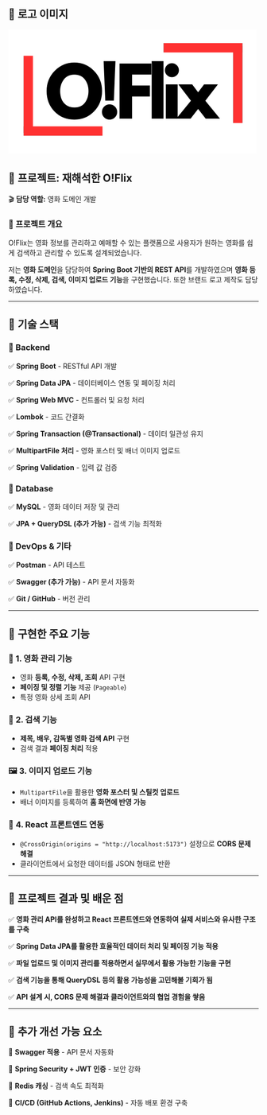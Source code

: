 
## 📸 로고 이미지
![oflix 로고](https://raw.githubusercontent.com/jjungEj/oflix_backproject/main/src/oflix.png)
## **📌 프로젝트: 재해석한 O!Flix**

🎬 **담당 역할:** 영화 도메인 개발

### **🔹 프로젝트 개요**

O!Flix는 영화 정보를 관리하고 예매할 수 있는 플랫폼으로 사용자가 원하는 영화를 쉽게 검색하고 관리할 수 있도록 설계되었습니다.

저는 **영화 도메인**을 담당하여 **Spring Boot 기반의 REST API**를 개발하였으며 **영화 등록, 수정, 삭제, 검색, 이미지 업로드 기능**을 구현했습니다.
또한 브랜드 로고 제작도 담당하였습니다.

---

## **🔹 기술 스택**

### **🔹 Backend**

✅ **Spring Boot** - RESTful API 개발

✅ **Spring Data JPA** - 데이터베이스 연동 및 페이징 처리

✅ **Spring Web MVC** - 컨트롤러 및 요청 처리

✅ **Lombok** - 코드 간결화

✅ **Spring Transaction (@Transactional)** - 데이터 일관성 유지

✅ **MultipartFile 처리** - 영화 포스터 및 배너 이미지 업로드

✅ **Spring Validation** - 입력 값 검증

### **🔹 Database**

✅ **MySQL** - 영화 데이터 저장 및 관리

✅ **JPA + QueryDSL (추가 가능)** - 검색 기능 최적화

### **🔹 DevOps & 기타**

✅ **Postman** - API 테스트

✅ **Swagger (추가 가능)** - API 문서 자동화

✅ **Git / GitHub** - 버전 관리

---

## **🔹 구현한 주요 기능**

### 🎥 **1. 영화 관리 기능**

- 영화 **등록, 수정, 삭제, 조회** API 구현
- **페이징 및 정렬 기능** 제공 (`Pageable`)
- 특정 영화 상세 조회 API

### 🔎 **2. 검색 기능**

- **제목, 배우, 감독별 영화 검색 API** 구현
- 검색 결과 **페이징 처리** 적용

### 🖼️ **3. 이미지 업로드 기능**

- `MultipartFile`을 활용한 **영화 포스터 및 스틸컷 업로드**
- 배너 이미지를 등록하여 **홈 화면에 반영 가능**

### 🔗 **4. React 프론트엔드 연동**

- `@CrossOrigin(origins = "http://localhost:5173")` 설정으로 **CORS 문제 해결**
- 클라이언트에서 요청한 데이터를 JSON 형태로 반환

---

## **🔹 프로젝트 결과 및 배운 점**

✅ **영화 관리 API를 완성하고 React 프론트엔드와 연동하여 실제 서비스와 유사한 구조를 구축**

✅ **Spring Data JPA를 활용한 효율적인 데이터 처리 및 페이징 기능 적용**

✅ **파일 업로드 및 이미지 관리를 적용하면서 실무에서 활용 가능한 기능을 구현**

✅ **검색 기능을 통해 QueryDSL 등의 활용 가능성을 고민해볼 기회가 됨**

✅ **API 설계 시, CORS 문제 해결과 클라이언트와의 협업 경험을 쌓음**

---

## **🔹 추가 개선 가능 요소**

🚀 **Swagger 적용** - API 문서 자동화

🚀 **Spring Security + JWT 인증** - 보안 강화

🚀 **Redis 캐싱** - 검색 속도 최적화

🚀 **CI/CD (GitHub Actions, Jenkins)** - 자동 배포 환경 구축

